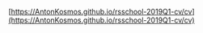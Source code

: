 [https://AntonKosmos.github.io/rsschool-2019Q1-cv/cv](https://AntonKosmos.github.io/rsschool-2019Q1-cv/cv) 